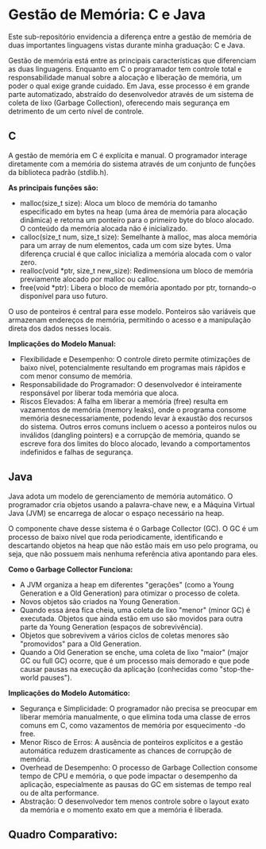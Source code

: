 # Gestão de Memória: C e Java
Este sub-repositório envidencia a diferença entre a gestão de memória de duas importantes linguagens vistas durante minha graduação: C e Java.

Gestão de memória está entre as principais características que diferenciam as duas linguagens. Enquanto em C o programador tem controle total e responsabilidade manual sobre a alocação e liberação de memória, um poder o qual exige grande cuidado. Em Java, esse processo é em grande parte automatizado, abstraído do desenvolvedor através de um sistema de coleta de lixo (Garbage Collection), oferecendo mais segurança em detrimento de um certo nível de controle.

## C
A gestão de memória em C é explícita e manual. O programador interage diretamente com a memória do sistema através de um conjunto de funções da biblioteca padrão (stdlib.h). 

**As principais funções são:**

- malloc(size_t size): Aloca um bloco de memória do tamanho especificado em bytes na heap (uma área de memória para alocação dinâmica) e retorna um ponteiro para o primeiro byte do bloco alocado. O conteúdo da memória alocada não é inicializado.
- calloc(size_t num, size_t size): Semelhante à malloc, mas aloca memória para um array de num elementos, cada um com size bytes. Uma diferença crucial é que calloc inicializa a memória alocada com o valor zero.
- realloc(void *ptr, size_t new_size): Redimensiona um bloco de memória previamente alocado por malloc ou calloc.
- free(void *ptr): Libera o bloco de memória apontado por ptr, tornando-o disponível para uso futuro.

O uso de ponteiros é central para esse modelo. Ponteiros são variáveis que armazenam endereços de memória, permitindo o acesso e a manipulação direta dos dados nesses locais.

**Implicações do Modelo Manual:**

- Flexibilidade e Desempenho: O controle direto permite otimizações de baixo nível, potencialmente resultando em programas mais rápidos e com menor consumo de memória.
- Responsabilidade do Programador: O desenvolvedor é inteiramente responsável por liberar toda memória que aloca.
- Riscos Elevados: A falha em liberar a memória (free) resulta em vazamentos de memória (memory leaks), onde o programa consome memória desnecessariamente, podendo levar à exaustão dos recursos do sistema. Outros erros comuns incluem o acesso a ponteiros nulos ou inválidos (dangling pointers) e a corrupção de memória, quando se escreve fora dos limites do bloco alocado, levando a comportamentos indefinidos e falhas de segurança.

## Java
Java adota um modelo de gerenciamento de memória automático. O programador cria objetos usando a palavra-chave new, e a Máquina Virtual Java (JVM) se encarrega de alocar o espaço necessário na heap.

O componente chave desse sistema é o Garbage Collector (GC). O GC é um processo de baixo nível que roda periodicamente, identificando e descartando objetos na heap que não estão mais em uso pelo programa, ou seja, que não possuem mais nenhuma referência ativa apontando para eles.

**Como o Garbage Collector Funciona:**

- A JVM organiza a heap em diferentes "gerações" (como a Young Generation e a Old Generation) para otimizar o processo de coleta.
- Novos objetos são criados na Young Generation.
- Quando essa área fica cheia, uma coleta de lixo "menor" (minor GC) é executada. Objetos que ainda estão em uso são movidos para outra parte da Young Generation (espaços de sobrevivência).
- Objetos que sobrevivem a vários ciclos de coletas menores são "promovidos" para a Old Generation.
- Quando a Old Generation se enche, uma coleta de lixo "maior" (major GC ou full GC) ocorre, que é um processo mais demorado e que pode causar pausas na execução da aplicação (conhecidas como "stop-the-world pauses").

**Implicações do Modelo Automático:**

- Segurança e Simplicidade: O programador não precisa se preocupar em liberar memória manualmente, o que elimina toda uma classe de erros comuns em C, como vazamentos de memória por esquecimento -do free.
- Menor Risco de Erros: A ausência de ponteiros explícitos e a gestão automática reduzem drasticamente as chances de corrupção de memória.
- Overhead de Desempenho: O processo de Garbage Collection consome tempo de CPU e memória, o que pode impactar o desempenho da aplicação, especialmente as pausas do GC em sistemas de tempo real ou de alta performance.
- Abstração: O desenvolvedor tem menos controle sobre o layout exato da memória e o momento exato em que a memória é liberada.

## Quadro Comparativo:
